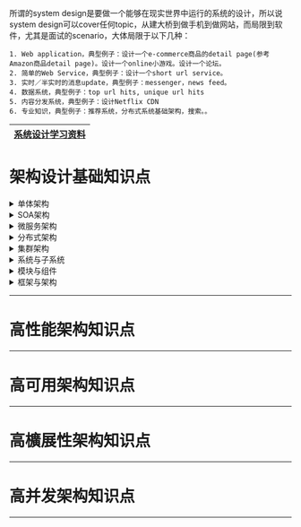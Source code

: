 
所谓的system design是要做一个能够在现实世界中运行的系统的设计，所以说system design可以cover任何topic，从建大桥到做手机到做网站，而局限到软件，尤其是面试的scenario，大体局限于以下几种：

    1. Web application，典型例子：设计一个e-commerce商品的detail page(参考Amazon商品detail page)。设计一个online小游戏。设计一个论坛。
    2. 简单的Web Service，典型例子：设计一个short url service。
    3. 实时／半实时的消息update，典型例子：messenger，news feed。
    4. 数据系统，典型例子：top url hits, unique url hits
    5. 内容分发系统，典型例子：设计Netflix CDN
    6. 专业知识，典型例子：推荐系统，分布式系统基础架构，搜索。。


[系统设计学习资料](https://www.1point3acres.com/bbs/portal.php?mod=list&catid=8)|
---|



# 架构设计基础知识点

<details>
<summary>单体架构</summary>
  
* [单体架构,SOA架构,微服务架构,分布式架构,集群架构](https://www.jianshu.com/p/92ca0bfbd52f)

</details>  

<details>
<summary>SOA架构</summary>
  
* [单体架构,SOA架构,微服务架构,分布式架构,集群架构](https://www.jianshu.com/p/92ca0bfbd52f)

</details>  

<details>
<summary>微服务架构</summary>
  
* [单体架构,SOA架构,微服务架构,分布式架构,集群架构](https://www.jianshu.com/p/92ca0bfbd52f)

<details>
<summary>架构是什麽？架构设计目的是什麽？</summary>

</details> 


</details>  

<details>
<summary>分布式架构</summary>
  
* [单体架构,SOA架构,微服务架构,分布式架构,集群架构](https://www.jianshu.com/p/92ca0bfbd52f)

</details>  

<details>
<summary>集群架构</summary>
  
* [单体架构,SOA架构,微服务架构,分布式架构,集群架构](https://www.jianshu.com/p/92ca0bfbd52f)

</details>  

<details>
<summary>系统与子系统</summary>

系统泛指由一群高关联的个体组成，根据某种规则运作，能完成个别元件不能单独完成的工作的群体。它的意思是“总体”“整体”或“联盟”。子系统的定义其实和系统的定义是一样的，只是观察的角度有差异，

</details>  

<details>
<summary>模块与组件</summary>
  
**软件模块（ Modu le ）**是一套一致且互相有紧密关联的软件组织， 包含程序和数据结构两部分。现代软件开发往往利用模块作为合成的单位。

模块的接口表达了由该模块提供的功能和调用时所需的元素。

模块是可能分开被编写的单位，这使得他们可再用，并允许开发人员同时协作、编写及研究不同的模块。

**软件组件**定义为自包含的、可编程的、可重用的、与语言无关的软件单元， 软件组件可以很容易地被用于组装应用程序。

**从逻辑的角度来拆分后得到的单元就是“模块”，从物理的角度来拆分系统得到的单元就是“组件”；划分模块的主要目的是职责分离，划分组件的主要目的是单元复用**

下面以一个最简单的网站系统为例，假设我们要做一个学生信息管理系统，这个系统从逻辑的角度来拆分，可以分为“登录注册模块” “个人信息模块” “个人成绩模块”：从物理的角度来拆分，可以拆分为Nginx 、Web 服务器、MySQL 。

</details>  

<details>
<summary>框架与架构</summary>
  
**软件框架（ Software Framework ）**通常指的是为了实现某个业界标准或完成特定基本任务的软件组件规范，也指为了实现某个软件组件规范肘， 提供规范所要求之基础功能的软件产晶。

**框架关注的是“规范”**

框架种类：
*  MVC框架
*  J2EE框架
*  MVP框架
*  MVVM框架

**软件架构指软件系统的顶层结构！**




</details>  

---

# 高性能架构知识点

---

# 高可用架构知识点

---

# 高櫎展性架构知识点

---

# 高并发架构知识点

---
